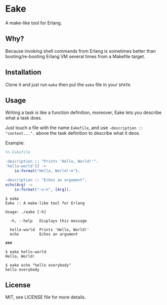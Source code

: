 # Eake

A make-like tool for Erlang.

## Why?

Because invoking shell commands from Erlang is sometimes better than booting/re-booting Erlang VM several times from a Makefile target.

## Installation

Clone it and just run `make` then put the `eake` file in your `$PATH`.

## Usage

Writing a task is like a function definition, moreover, Eake lets you describe what a task does.

Just touch a file with the name `Eakefile`, and use `-description :: "context...".` above the task definition to describe what it deos.

Example:
```erlang
%% Eakefile

-description :: "Prints 'Hello, World!'".
'hello-world'() ->
    io:format("Hello, World!~n").

-description :: "Echos an argument".
echo(Arg) ->
    io:format("~s~n", [Arg]).
```

```
$ eake
Eake :: A make-like tool for Erlang

Usage: ./eake [-h]

  -h, --help   Displays this message

  hello-world  Prints 'Hello, World!'
  echo         Echos an argument

###

$ eake hello-world
Hello, World!

$ eake echo "hello everybody"
hello everybody
```

## License

MIT, see LICENSE file for more details.
